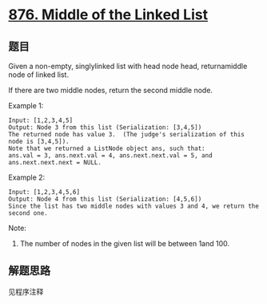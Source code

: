# [876. Middle of the Linked List](https://leetcode-cn.com/problems/middle-of-the-linked-list/)

## 题目

Given a non-empty, singlylinked list with head node head, returnamiddle node of linked list.

If there are two middle nodes, return the second middle node.

Example 1:

```text
Input: [1,2,3,4,5]
Output: Node 3 from this list (Serialization: [3,4,5])
The returned node has value 3.  (The judge's serialization of this node is [3,4,5]).
Note that we returned a ListNode object ans, such that:
ans.val = 3, ans.next.val = 4, ans.next.next.val = 5, and ans.next.next.next = NULL.
```

Example 2:

```text
Input: [1,2,3,4,5,6]
Output: Node 4 from this list (Serialization: [4,5,6])
Since the list has two middle nodes with values 3 and 4, we return the second one.
```

Note:

1. The number of nodes in the given list will be between 1and 100.

## 解题思路

见程序注释
